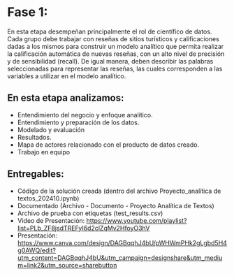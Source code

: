 # Fase 1:
En esta etapa desempeñan principalmente el rol de científico de datos. Cada grupo debe 
trabajar con reseñas de sitios turísticos y calificaciones dadas a los mismos para construir 
un modelo analítico que permita realizar la calificación automática de nuevas reseñas, con 
un alto nivel de precisión y de sensibilidad (recall). De igual manera, deben describir las 
palabras seleccionadas para representar las reseñas, las cuales corresponden a las variables 
a utilizar en el modelo analítico.

## En esta etapa analizamos:
- Entendimiento del negocio y enfoque analítico. 
- Entendimiento y preparación de los datos.
- Modelado y evaluación
- Resultados.
- Mapa de actores relacionado con el producto de datos creado.
- Trabajo en equipo

## Entregables:
- Código de la solución creada (dentro del archivo Proyecto_analítica de textos_202410.ipynb)
- Documentado (Archivo - Documento - Proyecto Analítica de Textos)
- Archivo de prueba con etiquetas (test_results.csv)
- Video de Presentación: https://www.youtube.com/playlist?list=PLb_ZF8jsdTREFyI6d2clZqMv2HfoyO3hV
- Presentación: https://www.canva.com/design/DAGBqqhJ4bU/pWHWmPHk2gLgbd5H4g0AWQ/edit?utm_content=DAGBqqhJ4bU&utm_campaign=designshare&utm_medium=link2&utm_source=sharebutton
